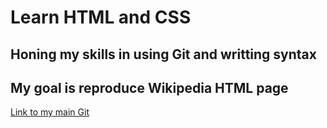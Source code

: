 # Learn HTML and CSS

## Honing my skills in using Git and writting syntax

## My goal is reproduce Wikipedia HTML page

[Link to my main Git](https://github.com/A1eksandrS)